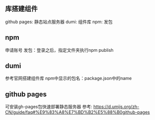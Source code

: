 ## 库搭建组件

github pages: 静态站点服务器
dumi: 组件库
npm: 发包

## npm
申请账号
发包：登录之后，指定文件夹执行npm publish

## dumi
参考官网搭建组件库
npm中显示的包名：package.json中的name


## github pages
可安装gh-pages包快速部署静态服务器
参考: https://d.umijs.org/zh-CN/guide/faq#%E9%83%A8%E7%BD%B2%E5%88%B0github-pages